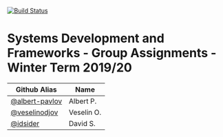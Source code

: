 [![Build Status](https://travis-ci.com/albert-pavlov/Systems-Development-and-Frameworks.svg?branch=dev)](https://travis-ci.com/albert-pavlov/Systems-Development-and-Frameworks)
# Systems Development and Frameworks - Group Assignments - Winter Term 2019/20

| Github Alias                                         | Name         |
| ---------------------------------------------------- | ------------ |
| [@albert-pavlov](https://github.com/albert-pavlov)   | Albert P.    |
| [@veselinodjov](https://github.com/veselinodjov)     | Veselin O.   |
| [@idsider](https://github.com/idsider)               | David S.     |
